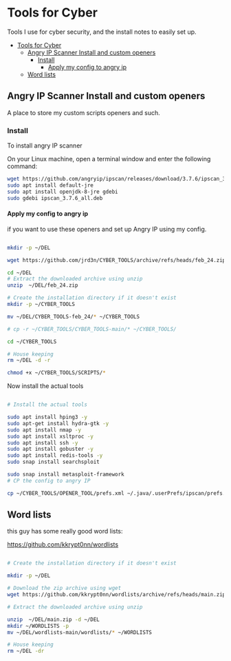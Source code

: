 # Tools for Cyber

Tools I use for cyber security, and the install notes to easily set up.

<!-- TOC -->

- [Tools for Cyber](#tools-for-cyber)
  - [Angry IP Scanner Install and custom openers](#angry-ip-scanner-install-and-custom-openers)
    - [Install](#install)
      - [Apply my config to angry ip](#apply-my-config-to-angry-ip)
  - [Word lists](#word-lists)

<!-- /TOC -->

## Angry IP Scanner Install and custom openers

A place to store my custom scripts openers and such.

### Install

To install angry IP scanner

On your Linux machine, open a terminal window and enter the following command:

```bash
wget https://github.com/angryip/ipscan/releases/download/3.7.6/ipscan_3.7.6_all.deb
sudo apt install default-jre
sudo apt install openjdk-8-jre gdebi
sudo gdebi ipscan_3.7.6_all.deb
```

#### Apply my config to angry ip

if you want to use these openers and set up Angry IP using my config.

```bash

mkdir -p ~/DEL

wget https://github.com/jrd3n/CYBER_TOOLS/archive/refs/heads/feb_24.zip -P ~/DEL

cd ~/DEL
# Extract the downloaded archive using unzip
unzip  ~/DEL/feb_24.zip

# Create the installation directory if it doesn't exist
mkdir -p ~/CYBER_TOOLS

mv ~/DEL/CYBER_TOOLS-feb_24/* ~/CYBER_TOOLS

# cp -r ~/CYBER_TOOLS/CYBER_TOOLS-main/* ~/CYBER_TOOLS/

cd ~/CYBER_TOOLS

# House keeping
rm ~/DEL -d -r

chmod +x ~/CYBER_TOOLS/SCRIPTS/*

```

Now install the actual tools

```bash

# Install the actual tools

sudo apt install hping3 -y
sudo apt-get install hydra-gtk -y
sudo apt install nmap -y
sudo apt install xsltproc -y
sudo apt install ssh -y
sudo apt install gobuster -y
sudo apt install redis-tools -y
sudo snap install searchsploit

sudo snap install metasploit-framework
# CP the config to angry IP

cp ~/CYBER_TOOLS/OPENER_TOOL/prefs.xml ~/.java/.userPrefs/ipscan/prefs.xml 
```

## Word lists

this guy has some really good word lists:

https://github.com/kkrypt0nn/wordlists

```bash

# Create the installation directory if it doesn't exist

mkdir -p ~/DEL

# Download the zip archive using wget
wget https://github.com/kkrypt0nn/wordlists/archive/refs/heads/main.zip -P ~/DEL

# Extract the downloaded archive using unzip

unzip  ~/DEL/main.zip -d ~/DEL
mkdir ~/WORDLISTS -p
mv ~/DEL/wordlists-main/wordlists/* ~/WORDLISTS

# House keeping
rm ~/DEL -dr

```